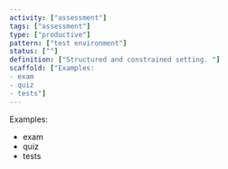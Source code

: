 ```yaml
---
activity: ["assessment"]
tags: ["assessment"]
type: ["productive"]
pattern: ["test environment"]
status: [""]
definition: ["Structured and constrained setting. "]
scaffold: ["Examples:
- exam
- quiz
- tests"]
---
```


Examples:
- exam
- quiz
- tests
